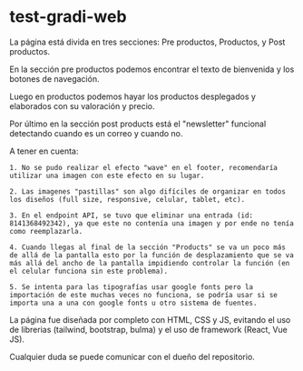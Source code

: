 # test-gradi-web

La página está divida en tres secciones: Pre productos, Productos, y Post productos.

En la sección pre productos podemos encontrar el texto de bienvenida y los botones de navegación.

Luego en productos podemos hayar los productos desplegados y elaborados con su valoración y precio.

Por último en la sección post products está el "newsletter" funcional detectando cuando es un correo y cuando no.

A tener en cuenta:

    1. No se pudo realizar el efecto "wave" en el footer, recomendaría utilizar una imagen con este efecto en su lugar.

    2. Las imagenes "pastillas" son algo difíciles de organizar en todos los diseños (full size, responsive, celular, tablet, etc).

    3. En el endpoint API, se tuvo que eliminar una entrada (id: 8141368492342), ya que este no contenía una imagen y por ende no tenía como reemplazarla.

    4. Cuando llegas al final de la sección "Products" se va un poco más de allá de la pantalla esto por la función de desplazamiento que se va más allá del ancho de la pantalla impidiendo controlar la función (en el celular funciona sin este problema).

    5. Se intenta para las tipografías usar google fonts pero la importación de este muchas veces no funciona, se podría usar si se importa una a una con google fonts u otro sistema de fuentes.

La página fue diseñada por completo con HTML, CSS y JS, evitando el uso de librerias (tailwind, bootstrap, bulma) y el uso de framework (React, Vue JS).

Cualquier duda se puede comunicar con el dueño del repositorio.
